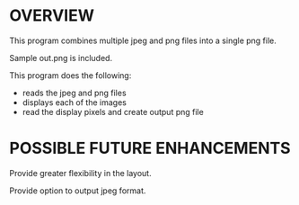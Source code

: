 # OVERVIEW

This program combines multiple jpeg and png files into a single png file.

Sample out.png is included.

This program does the following:
- reads the jpeg and png files 
- displays each of the images
- read the display pixels and create output png file

# POSSIBLE FUTURE ENHANCEMENTS

Provide greater flexibility in the layout.

Provide option to output jpeg format.

